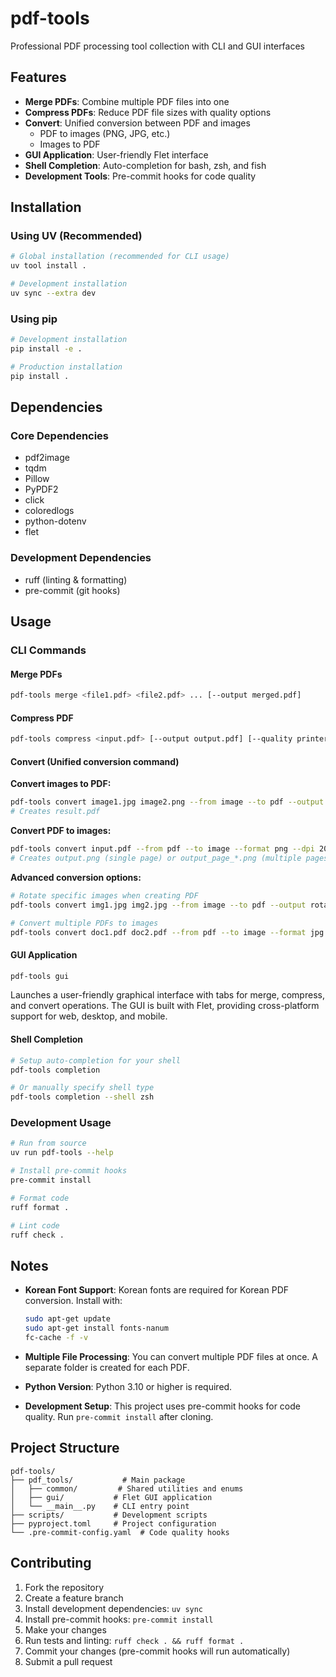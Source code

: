 # pdf-tools

Professional PDF processing tool collection with CLI and GUI interfaces

## Features

- **Merge PDFs**: Combine multiple PDF files into one
- **Compress PDFs**: Reduce PDF file sizes with quality options
- **Convert**: Unified conversion between PDF and images
  - PDF to images (PNG, JPG, etc.)
  - Images to PDF
- **GUI Application**: User-friendly Flet interface
- **Shell Completion**: Auto-completion for bash, zsh, and fish
- **Development Tools**: Pre-commit hooks for code quality

## Installation

### Using UV (Recommended)

```bash
# Global installation (recommended for CLI usage)
uv tool install .

# Development installation
uv sync --extra dev
```

### Using pip

```bash
# Development installation
pip install -e .

# Production installation
pip install .
```

## Dependencies

### Core Dependencies

- pdf2image
- tqdm
- Pillow
- PyPDF2
- click
- coloredlogs
- python-dotenv
- flet

### Development Dependencies

- ruff (linting & formatting)
- pre-commit (git hooks)

## Usage

### CLI Commands

#### Merge PDFs

```bash
pdf-tools merge <file1.pdf> <file2.pdf> ... [--output merged.pdf]
```

#### Compress PDF

```bash
pdf-tools compress <input.pdf> [--output output.pdf] [--quality printer]
```

#### Convert (Unified conversion command)

**Convert images to PDF:**

```bash
pdf-tools convert image1.jpg image2.png --from image --to pdf --output result
# Creates result.pdf
```

**Convert PDF to images:**

```bash
pdf-tools convert input.pdf --from pdf --to image --format png --dpi 200 --output output
# Creates output.png (single page) or output_page_*.png (multiple pages)
```

**Advanced conversion options:**

```bash
# Rotate specific images when creating PDF
pdf-tools convert img1.jpg img2.jpg --from image --to pdf --output rotated --rotate 0,90 --rotate 1,180

# Convert multiple PDFs to images
pdf-tools convert doc1.pdf doc2.pdf --from pdf --to image --format jpg --dpi 300 --output converted
```

#### GUI Application

```bash
pdf-tools gui
```

Launches a user-friendly graphical interface with tabs for merge, compress, and convert operations. The GUI is built with Flet, providing cross-platform support for web, desktop, and mobile.

#### Shell Completion

```bash
# Setup auto-completion for your shell
pdf-tools completion

# Or manually specify shell type
pdf-tools completion --shell zsh
```

### Development Usage

```bash
# Run from source
uv run pdf-tools --help

# Install pre-commit hooks
pre-commit install

# Format code
ruff format .

# Lint code
ruff check .
```

## Notes

- **Korean Font Support**: Korean fonts are required for Korean PDF conversion. Install with:

  ```bash
  sudo apt-get update
  sudo apt-get install fonts-nanum
  fc-cache -f -v
  ```

- **Multiple File Processing**: You can convert multiple PDF files at once. A separate folder is created for each PDF.

- **Python Version**: Python 3.10 or higher is required.

- **Development Setup**: This project uses pre-commit hooks for code quality. Run `pre-commit install` after cloning.

## Project Structure

```text
pdf-tools/
├── pdf_tools/           # Main package
│   ├── common/         # Shared utilities and enums
│   ├── gui/           # Flet GUI application
│   └── __main__.py    # CLI entry point
├── scripts/           # Development scripts
├── pyproject.toml     # Project configuration
└── .pre-commit-config.yaml  # Code quality hooks
```

## Contributing

1. Fork the repository
2. Create a feature branch
3. Install development dependencies: `uv sync`
4. Install pre-commit hooks: `pre-commit install`
5. Make your changes
6. Run tests and linting: `ruff check . && ruff format .`
7. Commit your changes (pre-commit hooks will run automatically)
8. Submit a pull request
